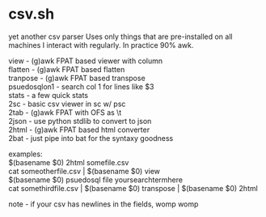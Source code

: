 # csv.sh
yet another csv parser
Uses only things that are pre-installed on all machines I interact with regularly. In practice 90% awk.  


view         - (g)awk FPAT based viewer with column  
flatten      - (g)awk FPAT based flatten  
tranpose     - (g)awk FPAT based transpose  
psuedosqlon1 - search col 1 for lines like $3  
stats        - a few quick stats  
2sc          - basic csv viewer in sc w/ psc  
2tab         - (g)awk FPAT with OFS as \t  
2json        - use python stdlib to convert to json  
2html        - (g)awk FPAT based html converter  
2bat         - just pipe into bat for the syntaxy goodness  


examples:  
$(basename $0) 2html somefile.csv  
cat someotherfile.csv | $(basename $0) view  
$(basename $0) psuedosql file yoursearchtermhere  
cat somethirdfile.csv | $(basename $0) transpose | $(basename $0) 2html  
     
note - if your csv has newlines in the fields, womp womp  
